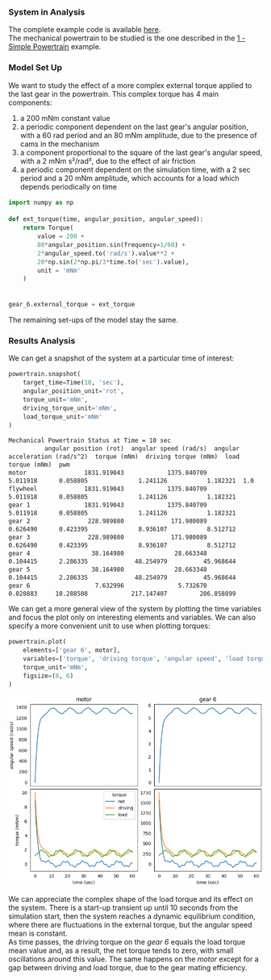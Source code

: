 ### System in Analysis

The complete example code is available 
[here](https://github.com/AndreaBlengino/gearpy/blob/master/docs/source/examples/2_complex_external_torque/complex_external_torque.py).  
The mechanical powertrain to be studied is the one described in the 
[1 - Simple Powertrain](https://gearpy.readthedocs.io/en/latest/examples/1_simple_powertrain/index.html) 
example.

### Model Set Up

We want to study the effect of a more complex external torque applied 
to the last gear in the powertrain. This complex torque has 4 main 
components:

  1. a 200 mNm constant value
  2. a periodic component dependent on the last gear's angular position, 
     with a 60 rad period and an 80 mNm amplitude, due to the presence 
     of cams in the mechanism
  3. a component proportional to the square of the last gear's angular 
     speed, with a 2 mNm s²/rad², due to the effect of air friction
  4. a periodic component dependent on the simulation time, with a 2 sec
     period and a 20 mNm amplitude, which accounts for a load which 
     depends periodically on time

```python
import numpy as np

def ext_torque(time, angular_position, angular_speed):
    return Torque(
        value = 200 +
        80*angular_position.sin(frequency=1/60) +
        2*angular_speed.to('rad/s').value**2 +
        20*np.sin(2*np.pi/3*time.to('sec').value),
        unit = 'mNm'
    )


gear_6.external_torque = ext_torque
```

The remaining set-ups of the model stay the same.

### Results Analysis

We can get a snapshot of the system at a particular time of interest:

```python
powertrain.snapshot(
    target_time=Time(10, 'sec'),
    angular_position_unit='rot',
    torque_unit='mNm',
    driving_torque_unit='mNm',
    load_torque_unit='mNm'
)
```

```text
Mechanical Powertrain Status at Time = 10 sec
          angular position (rot)  angular speed (rad/s)  angular acceleration (rad/s^2)  torque (mNm)  driving torque (mNm)  load torque (mNm)  pwm
motor                1831.919043            1375.840709                        5.011918      0.058805              1.241126           1.182321  1.0
flywheel             1831.919043            1375.840709                        5.011918      0.058805              1.241126           1.182321     
gear 1               1831.919043            1375.840709                        5.011918      0.058805              1.241126           1.182321     
gear 2                228.989880             171.980089                        0.626490      0.423395              8.936107           8.512712     
gear 3                228.989880             171.980089                        0.626490      0.423395              8.936107           8.512712     
gear 4                 38.164980              28.663348                        0.104415      2.286335             48.254979          45.968644     
gear 5                 38.164980              28.663348                        0.104415      2.286335             48.254979          45.968644     
gear 6                  7.632996               5.732670                        0.020883     10.288508            217.147407         206.858899               
```

We can get a more general view of the system by plotting the time 
variables and focus the plot only on interesting elements and variables. 
We can also specify a more convenient unit to use when plotting torques:

```python
powertrain.plot(
    elements=['gear 6', motor],
    variables=['torque', 'driving torque', 'angular speed', 'load torque'],
    torque_unit='mNm',
    figsize=(8, 6)
)
```

![](images/plot.png)

We can appreciate the complex shape of the load torque and its effect on
the system. There is a start-up transient up until 10 seconds from the 
simulation start, then the system reaches a dynamic equilibrium 
condition, where there are fluctuations in the external torque, but the
angular speed mean is constant.  
As time passes, the driving torque on the *gear 6* equals the load 
torque mean value and, as a result, the net torque tends to zero, with 
small oscillations around this value. The same happens on the *motor* 
except for a gap between driving and load torque, due to the gear mating 
efficiency.  
